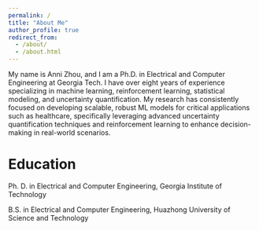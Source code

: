 ```yaml
---
permalink: /
title: "About Me"
author_profile: true
redirect_from: 
  - /about/
  - /about.html
---
```


My name is Anni Zhou, and I am a Ph.D. in Electrical and Computer Engineering at Georgia Tech. I have over eight years of experience specializing in machine learning, reinforcement learning, statistical modeling, and uncertainty quantification. My research has consistently focused on developing scalable, robust ML models for critical applications such as healthcare, specifically leveraging advanced uncertainty quantification techniques and reinforcement learning to enhance decision-making in real-world scenarios.

Education
======
Ph. D. in Electrical and Computer Engineering, Georgia Institute of Technology

B.S. in Electrical and Computer Engineering, Huazhong University of Science and Technology



 